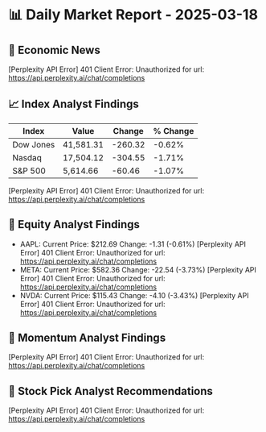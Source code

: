 # 📊 Daily Market Report - 2025-03-18

## 📰 Economic News

[Perplexity API Error] 401 Client Error: Unauthorized for url: https://api.perplexity.ai/chat/completions

## 📈 Index Analyst Findings

| Index | Value | Change | % Change |
|-------|--------|---------|-----------|
| Dow Jones | 41,581.31 | -260.32 | -0.62% |
| Nasdaq | 17,504.12 | -304.55 | -1.71% |
| S&P 500 | 5,614.66 | -60.46 | -1.07% |

[Perplexity API Error] 401 Client Error: Unauthorized for url: https://api.perplexity.ai/chat/completions

## 💼 Equity Analyst Findings

- AAPL: Current Price: $212.69
Change: -1.31 (-0.61%)
[Perplexity API Error] 401 Client Error: Unauthorized for url: https://api.perplexity.ai/chat/completions
- META: Current Price: $582.36
Change: -22.54 (-3.73%)
[Perplexity API Error] 401 Client Error: Unauthorized for url: https://api.perplexity.ai/chat/completions
- NVDA: Current Price: $115.43
Change: -4.10 (-3.43%)
[Perplexity API Error] 401 Client Error: Unauthorized for url: https://api.perplexity.ai/chat/completions

## 🚀 Momentum Analyst Findings

[Perplexity API Error] 401 Client Error: Unauthorized for url: https://api.perplexity.ai/chat/completions

## 🎯 Stock Pick Analyst Recommendations

[Perplexity API Error] 401 Client Error: Unauthorized for url: https://api.perplexity.ai/chat/completions